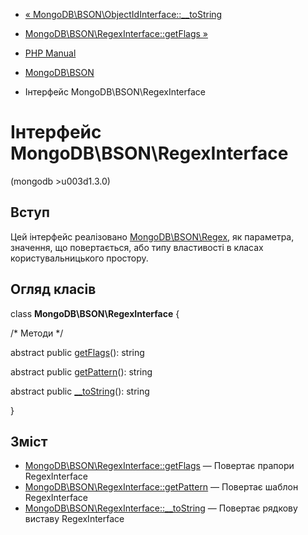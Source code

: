 - [«
MongoDB\BSON\ObjectIdInterface::\_\_toString](mongodb-bson-objectidinterface.tostring.md)
- [MongoDB\BSON\RegexInterface::getFlags
»](mongodb-bson-regexinterface.getflags.md)

- [PHP Manual](index.md)
- [MongoDB\BSON](book.bson.md)
- Інтерфейс MongoDB\BSON\RegexInterface

# Інтерфейс MongoDB\BSON\RegexInterface

(mongodb \>u003d1.3.0)

## Вступ

Цей інтерфейс реалізовано
[MongoDB\BSON\Regex](class.mongodb-bson-regex.md), як
параметра, значення, що повертається, або типу властивості в класах
користувальницького простору.

## Огляд класів

class **MongoDB\BSON\RegexInterface** {

/\* Методи \*/

abstract public [getFlags](mongodb-bson-regexinterface.getflags.md)():
string

abstract public
[getPattern](mongodb-bson-regexinterface.getpattern.md)(): string

abstract public
[\_\_toString](mongodb-bson-regexinterface.tostring.md)(): string

}

## Зміст

- [MongoDB\BSON\RegexInterface::getFlags](mongodb-bson-regexinterface.getflags.md)
— Повертає прапори RegexInterface
- [MongoDB\BSON\RegexInterface::getPattern](mongodb-bson-regexinterface.getpattern.md)
— Повертає шаблон RegexInterface
- [MongoDB\BSON\RegexInterface::\_\_toString](mongodb-bson-regexinterface.tostring.md)
— Повертає рядкову виставу RegexInterface
